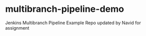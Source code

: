 # multibranch-pipeline-demo
Jenkins Multibranch Pipeline Example Repo
updated by Navid for assignment
